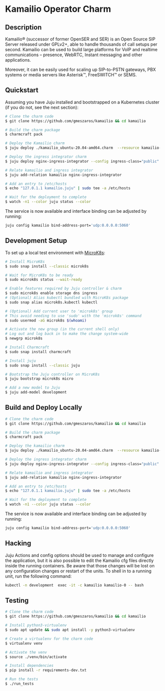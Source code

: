# Kamailio Operator Charm

## Description

Kamailio® (successor of former OpenSER and SER) is an Open Source SIP Server
released under GPLv2+, able to handle thousands of call setups per second.
Kamailio can be used to build large platforms for VoIP and realtime
communications – presence, WebRTC, Instant messaging and other applications.

Moreover, it can be easily used for scaling up SIP-to-PSTN gateways, PBX
systems or media servers like Asterisk™, FreeSWITCH™ or SEMS.

## Quickstart

Assuming you have Juju installed and bootstrapped on a Kubernetes cluster
(if you do not, see the next section):

```bash
# Clone the charm code
$ git clone https://github.com/gmeszaros/kamailio && cd kamailio

# Build the charm package
$ charmcraft pack

# Deploy the Kamailio charm
$ juju deploy ./kamailio_ubuntu-20.04-amd64.charm  --resource kamailio-image=kamailio/kamailio:5.3.3-stretch

# Deploy the ingress integrator charm
$ juju deploy nginx-ingress-integrator --config ingress-class="public"

# Relate kamailio and ingress integrator
$ juju add-relation kamailio nginx-ingress-integrator

# Add an entry to /etc/hosts
$ echo "127.0.1.1 kamailio.juju" | sudo tee -a /etc/hosts

# Wait for the deployment to complete
$ watch -n1 --color juju status --color
```

The service is now available and interface binding can be adjusted by running:
```bash
juju config kamailio bind-address-port='udp:0.0.0.0:5060'
```

## Development Setup

To set up a local test environment with [MicroK8s](https://microk8s.io):

```bash
# Install MicroK8s
$ sudo snap install --classic microk8s

# Wait for MicroK8s to be ready
$ sudo microk8s status --wait-ready

# Enable features required by Juju controller & charm
$ sudo microk8s enable storage dns ingress
# (Optional) Alias kubectl bundled with MicroK8s package
$ sudo snap alias microk8s.kubectl kubectl

# (Optional) Add current user to 'microk8s' group
# This avoid needing to use 'sudo' with the 'microk8s' command
$ sudo usermod -aG microk8s $(whoami)

# Activate the new group (in the current shell only)
# Log out and log back in to make the change system-wide
$ newgrp microk8s

# Install Charmcraft
$ sudo snap install charmcraft

# Install juju
$ sudo snap install --classic juju

# Bootstrap the Juju controller on MicroK8s
$ juju bootstrap microk8s micro

# Add a new model to Juju
$ juju add-model development
```

## Build and Deploy Locally

```bash
# Clone the charm code
$ git clone https://github.com/gmeszaros/kamailio && cd kamailio

# Build the charm package
$ charmcraft pack

# Deploy the kamailio charm
$ juju deploy ./kamailio_ubuntu-20.04-amd64.charm  --resource kamailio-image=kamailio/kamailio:5.3.3-stretch

# Deploy the ingress integrator charm
$ juju deploy nginx-ingress-integrator --config ingress-class="public"

# Relate kamailio and ingress integrator
$ juju add-relation kamailio nginx-ingress-integrator

# Add an entry to /etc/hosts
$ echo "127.0.1.1 kamailio.juju" | sudo tee -a /etc/hosts

# Wait for the deployment to complete
$ watch -n1 --color juju status --color
```

The service is now available and interface binding can be adjusted by running:
```bash
juju config kamailio bind-address-port='udp:0.0.0.0:5060'
```


## Hacking
Juju Actions and config options should be used to manage and configure the application, 
but it is also possible to edit the Kamailio cfg files directly inside the running containers.
Be aware that those changes will be lost on any configuration changes or restart of the units.
To shell in to a running unit, run the following command:

```bash
kubectl -n development  exec -it -c kamailio kamailio-0 -- bash
```

## Testing

```bash
# Clone the charm code
$ git clone https://github.com/gmeszaros/kamailio && cd kamailio

# Install python3-virtualenv
$ sudo apt update && sudo apt install -y python3-virtualenv

# Create a virtualenv for the charm code
$ virtualenv venv

# Activate the venv
$ source ./venv/bin/activate

# Install dependencies
$ pip install -r requirements-dev.txt

# Run the tests
$ ./run_tests
```
